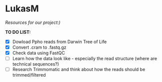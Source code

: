 # LukasM
*Resources for our project:)*

**TO DO LIST:**
- [x] Dowload Ppho reads from Darwin Tree of Life
- [x] Convert .cram to .fastq.gz
- [x] Check data using FastQC
- [ ] Learn how the data look like - especially the read structure (where are technical sequences?)
- [ ] Research Trimmomatic and think about how the reads should be trimmed/filtered 
